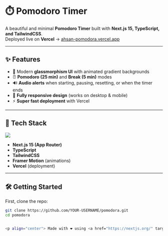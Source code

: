# ⏱️ Pomodoro Timer  



A beautiful and minimal **Pomodoro Timer** built with **Next.js 15, TypeScript, and TailwindCSS**.  
Deployed live on **Vercel** → [ahsan-pomodora.vercel.app](https://ahsan-pomodora.vercel.app/)  

---

## ✨ Features  
- 🎨 Modern **glassmorphism UI** with animated gradient backgrounds  
- ⏰ **Pomodoro (25 min)** and **Break (5 min)** modes  
- 🔊 **Audio alerts** when starting, pausing, resetting, or when the timer ends  
- 📱 **Fully responsive design** (works on desktop & mobile)  
- ⚡ **Super fast deployment** with Vercel  

---

## 🚀 Tech Stack  

<p align="left">
  <img src="https://skillicons.dev/icons?i=nextjs,typescript,tailwind,vercel,git,github" />
</p>

- **Next.js 15 (App Router)**  
- **TypeScript**  
- **TailwindCSS**  
- **Framer Motion** (animations)  
- **Vercel** (deployment)  

---

## 🛠️ Getting Started  

First, clone the repo:  

```bash
git clone https://github.com/YOUR-USERNAME/pomodora.git
cd pomodora


<p align="center"> Made with ❤️ using <a href="https://nextjs.org/" target="_blank"><b>Next.js</b></a> </p> ```
